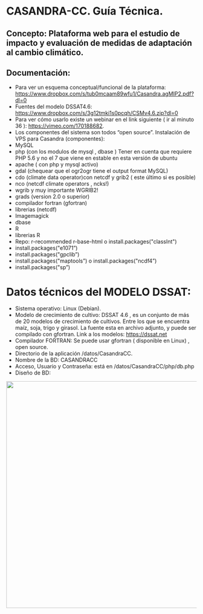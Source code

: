 # CASANDRA-CC. Guía Técnica.

## Concepto: Plataforma web para el estudio de impacto y evaluación de medidas de adaptación al cambio climático.

## Documentación:


* Para ver un esquema conceptual/funcional de la plataforma: https://www.dropbox.com/s/tub0mcaam89wfu1/Casandra.agMIP2.pdf?dl=0
* Fuentes del modelo DSSAT4.6: https://www.dropbox.com/s/3g12tmki1s0pcqh/CSMv4.6.zip?dl=0
* Para ver cómo usarlo existe un webinar en el link siguiente ( ir al minuto 36 ): https://vimeo.com/170188682.
* Los componentes del sistema son todos “open source”. Instalación de VPS para Casandra (componentes):
* MySQL
* php (con los modulos de mysql , dbase ) Tener en cuenta que requiere PHP
5.6 y no el 7 que viene en estable en esta versión de ubuntu
* apache ( con php y mysql activo)
* gdal (chequear que el ogr2ogr tiene el output format MySQL)
* cdo (climate data operator)con netcdf y grib2 ( este último si es posible)
* nco (netcdf climate operators , ncks!)
* wgrib y muy importante WGRIB2!
* grads (version 2.0 o superior)
* compilador fortran (gfortran)
* librerias (netcdf)
* Imagemagick
* dbase 
* R
* librerias R
* Repo: r-recommended r-base-html o install.packages("classInt")
* install.packages("e1071”)
* install.packages("gpclib”)
* install.packages("maptools”) o install.packages("ncdf4”)
* install.packages("sp”)

   
# Datos técnicos del MODELO DSSAT:
* Sistema operativo: Linux (Debian).
* Modelo de crecimiento de cultivo: DSSAT 4.6 , es un conjunto de más de 20 modelos de crecimiento de cultivos. Entre los que se encuentra maíz, soja, trigo y girasol. La fuente esta en archivo adjunto, y puede ser compilado con gfortran. Link a los modelos:
https://dssat.net
* Compilador FORTRAN: Se puede usar gfortran ( disponible en Linux) , open source.
* Directorio de la aplicación /datos/CasandraCC.
* Nombre de la BD: CASANDRACC
* Acceso, Usuario y Contraseña: está en /datos/CasandraCC/php/db.php
* Diseño de BD:

<p align="center">
  <img src="imgagenes/DB.png" width="600"/>
</p>
